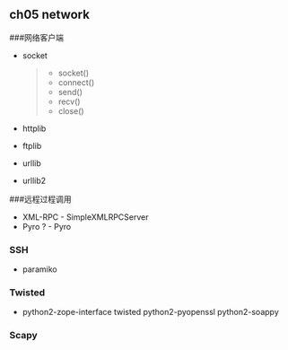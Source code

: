 ## ch05 network

###网络客户端

* socket
	>* socket()
	>* connect()
	>* send()
	>* recv()
	>* close()

* httplib
* ftplib
* urllib
* urllib2


###远程过程调用

* XML-RPC - SimpleXMLRPCServer
* Pyro ? - Pyro

### SSH

* paramiko

### Twisted

* python2-zope-interface  twisted python2-pyopenssl python2-soappy


### Scapy
